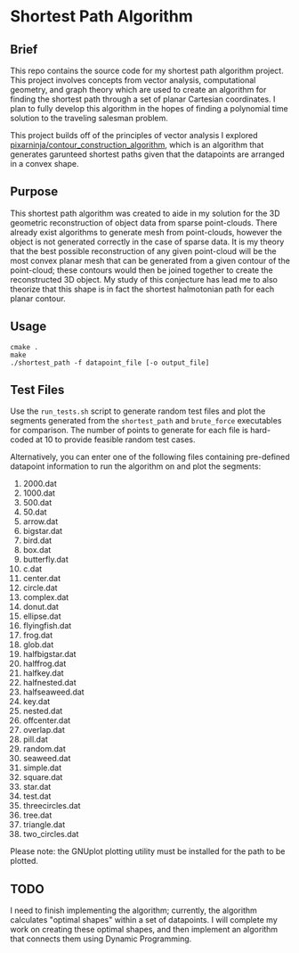 # Shortest Path Algorithm

## Brief

This repo contains the source code for my shortest path algorithm project.
This project involves concepts from vector analysis, computational geometry,
and graph theory which are used to create an algorithm for finding the shortest
path through a set of planar Cartesian coordinates. I plan to fully develop this
algorithm in the hopes of finding a polynomial time solution to the traveling
salesman problem.

This project builds off of the principles of vector analysis I
explored [pixarninja/contour_construction_algorithm](https://github.com/pixarninja/contour_construction_algorithm),
which is an algorithm that generates garunteed shortest paths given that the datapoints
are arranged in a convex shape.

## Purpose

This shortest path algorithm was created to aide in my solution for the 3D
geometric reconstruction of object data from sparse point-clouds. There already exist algorithms
to generate mesh from point-clouds, however the object is not generated correctly
in the case of sparse data. It is my theory that the best possible reconstruction
of any given point-cloud will be the most convex planar mesh that can be generated
from a given contour of the point-cloud; these contours would then be joined together
to create the reconstructed 3D object. My study of this conjecture has lead me to
also theorize that this shape is in fact the shortest halmotonian path for each planar
contour.

## Usage

```
cmake .
make
./shortest_path -f datapoint_file [-o output_file]
```

## Test Files

Use the `run_tests.sh` script to generate random test files
and plot the segments generated from the `shortest_path` and
```brute_force``` executables for comparison. The number of points to generate
for each file is hard-coded at 10 to provide feasible random test cases.

Alternatively, you can enter one of the following files containing
pre-defined datapoint information to run the algorithm on and plot the segments:

1. 2000.dat
1. 1000.dat
1. 500.dat
1. 50.dat
1. arrow.dat
1. bigstar.dat
1. bird.dat
1. box.dat
1. butterfly.dat
1. c.dat
1. center.dat
1. circle.dat
1. complex.dat
1. donut.dat
1. ellipse.dat
1. flyingfish.dat
1. frog.dat
1. glob.dat
1. halfbigstar.dat
1. halffrog.dat
1. halfkey.dat
1. halfnested.dat
1. halfseaweed.dat
1. key.dat
1. nested.dat
1. offcenter.dat
1. overlap.dat
1. pill.dat
1. random.dat
1. seaweed.dat
1. simple.dat
1. square.dat
1. star.dat
1. test.dat
1. threecircles.dat
1. tree.dat
1. triangle.dat
1. two_circles.dat

Please note: the GNUplot plotting utility must be installed for the path to be plotted.

## TODO

I need to finish implementing the algorithm; currently, the algorithm calculates
"optimal shapes" within a set of datapoints. I will complete my work on
creating these optimal shapes, and then implement an algorithm that
connects them using Dynamic Programming.
